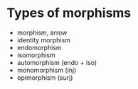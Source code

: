 # Types of morphisms

- morphism, arrow
- identity morphism
- endomorphism
- isomorphism
- automorphism (endo + iso)
- monomorphism (inj)
- epimorphism (surj)
